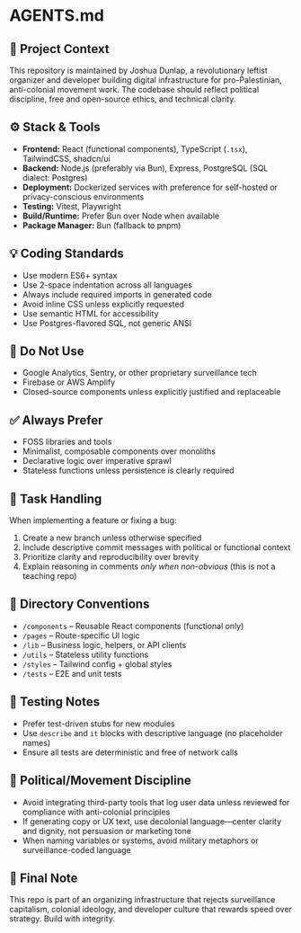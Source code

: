 # AGENTS.md

## 📌 Project Context
This repository is maintained by Joshua Dunlap, a revolutionary leftist organizer and developer building digital infrastructure for pro-Palestinian, anti-colonial movement work. The codebase should reflect political discipline, free and open-source ethics, and technical clarity.

## ⚙️ Stack & Tools
- **Frontend:** React (functional components), TypeScript (`.tsx`), TailwindCSS, shadcn/ui
- **Backend:** Node.js (preferably via Bun), Express, PostgreSQL (SQL dialect: Postgres)
- **Deployment:** Dockerized services with preference for self-hosted or privacy-conscious environments
- **Testing:** Vitest, Playwright
- **Build/Runtime:** Prefer Bun over Node when available
- **Package Manager:** Bun (fallback to pnpm)

## 💡 Coding Standards
- Use modern ES6+ syntax
- Use 2-space indentation across all languages
- Always include required imports in generated code
- Avoid inline CSS unless explicitly requested
- Use semantic HTML for accessibility
- Use Postgres-flavored SQL, not generic ANSI

## 🚫 Do Not Use
- Google Analytics, Sentry, or other proprietary surveillance tech
- Firebase or AWS Amplify
- Closed-source components unless explicitly justified and replaceable

## ✅ Always Prefer
- FOSS libraries and tools
- Minimalist, composable components over monoliths
- Declarative logic over imperative sprawl
- Stateless functions unless persistence is clearly required

## 🧠 Task Handling
When implementing a feature or fixing a bug:
1. Create a new branch unless otherwise specified
2. Include descriptive commit messages with political or functional context
3. Prioritize clarity and reproducibility over brevity
4. Explain reasoning in comments *only when non-obvious* (this is not a teaching repo)

## 🧱 Directory Conventions
- `/components` – Reusable React components (functional only)
- `/pages` – Route-specific UI logic
- `/lib` – Business logic, helpers, or API clients
- `/utils` – Stateless utility functions
- `/styles` – Tailwind config + global styles
- `/tests` – E2E and unit tests

## 🧪 Testing Notes
- Prefer test-driven stubs for new modules
- Use `describe` and `it` blocks with descriptive language (no placeholder names)
- Ensure all tests are deterministic and free of network calls

## 🔐 Political/Movement Discipline
- Avoid integrating third-party tools that log user data unless reviewed for compliance with anti-colonial principles
- If generating copy or UX text, use decolonial language—center clarity and dignity, not persuasion or marketing tone
- When naming variables or systems, avoid military metaphors or surveillance-coded language

## 📎 Final Note
This repo is part of an organizing infrastructure that rejects surveillance capitalism, colonial ideology, and developer culture that rewards speed over strategy. Build with integrity.
